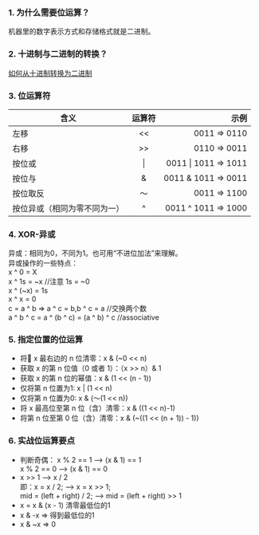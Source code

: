 ### 1. 为什么需要位运算？
机器里的数字表示方式和存储格式就是二进制。
### 2. 十进制与二进制的转换？
[如何从十进制转换为二进制](https://zh.wikihow.com/从十进制转换为二进制)
### 3. 位运算符
含义|运算符|示例
--|:--:|--:
左移 | << | 0011 => 0110
右移 | >> | 0110 => 0011
按位或 | &#124; | 0011 &#124; 1011 => 1011
按位与 | & | 0011 & 1011 => 0011
按位取反 | ～ | 0011 => 1100
按位异或（相同为零不同为一） | ^ | 0011 ^ 1011 => 1000
### 4. XOR-异或
异或：相同为0，不同为1。也可用“不进位加法”来理解。  
异或操作的一些特点：  
x ^ 0 = X  
x ^ 1s = ~x //注意 1s = ~0  
x ^ (~x) = 1s  
x ^ x = 0   
c = a ^ b => a ^ c = b,b ^ c = a //交换两个数  
a ^ b ^ c = a ^ (b ^ c) = (a ^ b) ^ c //associative 
### 5. 指定位置的位运算
- 将 x 最右边的 n 位清零：x & (~0 << n)
- 获取 x 的第 n 位值（0 或者 1）：（x >> n）& 1
- 获取 x 的第 n 位的幂值：x & (1 << (n - 1))
- 仅将第 n 位置为1: x | (1 << n)
- 仅将第 n 位置为0: x & (～(1 << n))
- 将 x 最高位至第 n 位（含）清零：x & ((1 << n)-1)
- 将第 n 位至第 0 位（含）清零：x & (~((1 << (n + 1)) - 1))
### 6. 实战位运算要点
- 判断奇偶：
x % 2 == 1 --> (x & 1) == 1  
x % 2 == 0 --> (x & 1) == 0
- x >> 1 --> x / 2  
即：x = x / 2; --> x = x >> 1;  
    mid = (left + right) / 2; --> mid = (left + right) >> 1
- x = x & (x - 1) 清零最低位的1
- x & -x => 得到最低位的1
- x & ~x => 0
